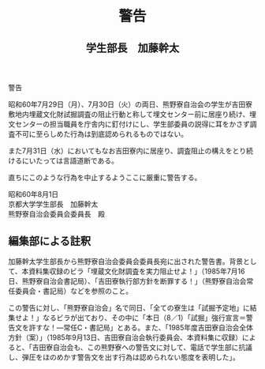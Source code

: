 <header>
<h1 class="title">警告</h1>
<h2 class="author">学生部長　加藤幹太</h2>
</header>

警告

昭和60年7月29日（月）、7月30日（火）の両日、熊野寮自治会の学生が吉田寮敷地内埋蔵文化財試掘調査の阻止行動と称して埋文センター前に居座り続け、埋文センターの担当職員を庁舎内に釘付けにし、学生部委員の説得に耳をかさず調査不可に至らしめた行為は到底認められるものではない。

また7月31日（水）においてもなお吉田寮内に居座り、調査阻止の構えをとり続けるにいたっては言語道断である。

直ちにこのような行為を中止するようここに厳重に警告する。

昭和60年8月1日  
京都大学学生部長　加藤幹太  
熊野寮自治会委員会委員長　殿

## 編集部による註釈
加藤幹太学生部長から熊野寮自治会委員会委員長宛に出された警告書。背景として、本資料集収録のビラ「埋蔵文化財調査を実力阻止せよ！」（1985年7月16日、熊野寮自治会書記局）、「吉田寮執行部方針を断罪する！」（熊野寮自治会常任委員会・書記局）などを参照のこと。

この警告に対し、「熊野寮自治会」名で同日、「全ての寮生は「試掘予定地」に結集せよ！」なるビラが出ており、その中に「本日（8／1）「試掘」強行宣言＝警告文を許すな！―常任C・書記局」とある。また、「1985年度吉田寮自治会全体方針（案）」（1985年9月13日、吉田寮自治会執行委員会、本資料集に収録）によると、「吉田寮自治会も、この熊野寮への警告文に対して、電話で学生部に抗議し、弾圧をほのめかす警告文を出す行為は認められない態度を表明した」。